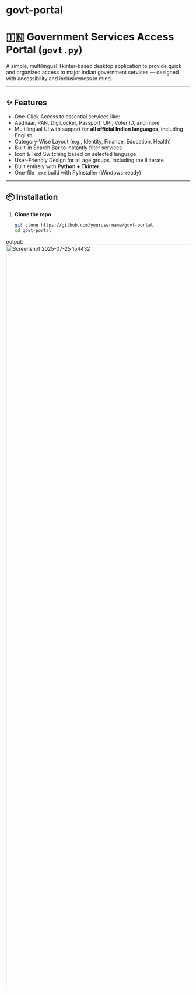 # govt-portal
# 🇮🇳 Government Services Access Portal (`govt.py`)

A simple, multilingual Tkinter-based desktop application to provide quick and organized access to major Indian government services — designed with accessibility and inclusiveness in mind.

---

## ✨ Features

- One-Click Access to essential services like:
- Aadhaar, PAN, DigiLocker, Passport, UPI, Voter ID, and more
- Multilingual UI with support for **all official Indian languages**, including English
- Category-Wise Layout (e.g., Identity, Finance, Education, Health)
- Built-in Search Bar to instantly filter services
- Icon & Text Switching based on selected language
- User-Friendly Design for all age groups, including the illiterate
- Built entirely with **Python + Tkinter**
- One-file `.exe` build with PyInstaller (Windows-ready)

---

## 📦 Installation

1. **Clone the repo**  
   ```bash
   git clone https://github.com/yourusername/govt-portal
   cd govt-portal

output:
<img width="2988" height="2035" alt="Screenshot 2025-07-25 154432" src="https://github.com/user-attachments/assets/f0a69bb1-7f5d-4c34-a6cb-480ac8c0abbd" />



